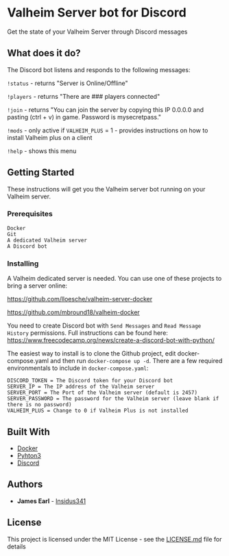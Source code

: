 # Valheim Server bot for Discord

Get the state of your Valheim Server through Discord messages

## What does it do?

The Discord bot listens and responds to the following messages:

`!status` - returns "Server is Online/Offline"

`!players` - returns "There are ### players connected"

`!join` - returns "You can join the server by copying this IP 0.0.0.0 and pasting (ctrl + v) in game. Password is mysecretpass."

`!mods` - only active if `VALHEIM_PLUS` = 1 - provides instructions on how to install Valheim plus on a client

`!help` - shows this menu


## Getting Started

These instructions will get you the Valheim server bot running on your Valheim server.

### Prerequisites

```
Docker
Git
A dedicated Valheim server
A Discord bot
```

### Installing

A Valheim dedicated server is needed. You can use one of these projects to bring a server online:

https://github.com/lloesche/valheim-server-docker

https://github.com/mbround18/valheim-docker


You need to create Discord bot with `Send Messages` and `Read Message History` permissions. Full instructions can be found here: https://www.freecodecamp.org/news/create-a-discord-bot-with-python/

The easiest way to install is to clone the Github project, edit docker-compose.yaml and then run `docker-compose up -d`. There are a few required environmentals to include in `docker-compose.yaml`:
```
DISCORD_TOKEN = The Discord token for your Discord bot
SERVER_IP = The IP address of the Valheim server
SERVER_PORT = The Port of the Valheim server (default is 2457)
SERVER_PASSWORD = The password for the Valheim server (leave blank if there is no password)
VALHEIM_PLUS = Change to 0 if Valheim Plus is not installed 
```

## Built With

* [Docker](https://www.docker.com/)
* [Pyhton3](https://www.python.org/download/releases/3.0/)
* [Discord](https://discord.com/)

## Authors

* **James Earl** - [Insidus341](https://github.com/Insidus341)

## License

This project is licensed under the MIT License - see the [LICENSE.md](LICENSE.md) file for details
